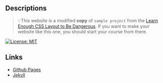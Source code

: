 
## Descriptions

> 💡This website is a modified **copy** of `sample project` from the [Learn Enough CSS Layout to Be Dangerous](https://www.learnenough.com/css-and-layout-tutorial/introduction). If you want to make your website like this one, you should start your course from there.

[![License: MIT](https://img.shields.io/badge/License-MIT-green.svg)](LICENSE.md)

## Links

-   [Github Pages](https://pages.github.com/)
-   [Jekyll](https://jekyllrb.com/)
